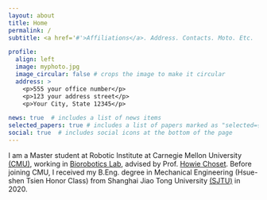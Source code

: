 ```yaml
---
layout: about
title: Home
permalink: /
subtitle: <a href='#'>Affiliations</a>. Address. Contacts. Moto. Etc.

profile:
  align: left
  image: myphoto.jpg
  image_circular: false # crops the image to make it circular
  address: >
    <p>555 your office number</p>
    <p>123 your address street</p>
    <p>Your City, State 12345</p>

news: true  # includes a list of news items
selected_papers: true # includes a list of papers marked as "selected={true}"
social: true  # includes social icons at the bottom of the page
---
```



I am a Master student at Robotic Institute at Carnegie Mellon University [(CMU)](https://www.cmu.edu/), working in [Biorobotics Lab](http://biorobotics.ri.cmu.edu/), advised by Prof. [Howie Choset](https://www.ri.cmu.edu/ri-faculty/howie-choset/). Before joining CMU, I received my B.Eng. degree in Mechanical Engineering (Hsue-shen Tsien Honor Class) from Shanghai Jiao Tong University [(SJTU)](https://en.sjtu.edu.cn/) in 2020.

